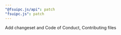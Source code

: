 ```yaml
---
"@fsuipc.js/api": patch
"fsuipc.js": patch
---
```


Add changeset and Code of Conduct, Contributing files
